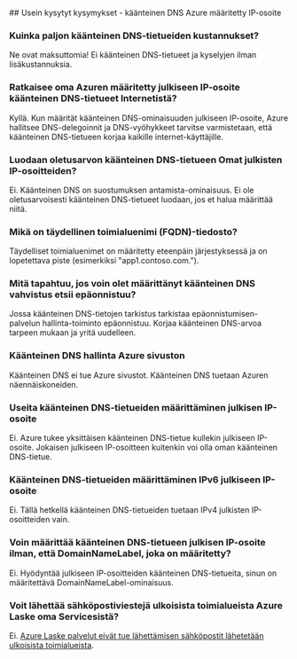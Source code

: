 <BR> 
## <a name="faq---reverse-dns-for-your-azure-assigned-ip-address"></a>Usein kysytyt kysymykset - käänteinen DNS Azure määritetty IP-osoite

### <a name="how-much-do-reverse-dns-records-cost"></a>Kuinka paljon käänteinen DNS-tietueiden kustannukset?
Ne ovat maksuttomia!  Ei käänteinen DNS-tietueet ja kyselyjen ilman lisäkustannuksia.

### <a name="will-the-reverse-dns-records-for-my-azure-assigned-public-ip-address-resolve-from-the-internet"></a>Ratkaisee oma Azuren määritetty julkiseen IP-osoite käänteinen DNS-tietueet Internetistä?
Kyllä. Kun määrität käänteinen DNS-ominaisuuden julkiseen IP-osoite, Azure hallitsee DNS-delegoinnit ja DNS-vyöhykkeet tarvitse varmistetaan, että käänteinen DNS-tietueen korjaa kaikille internet-käyttäjille.

### <a name="will-a-default-reverse-dns-record-be-created-for-my-public-ip-addresses"></a>Luodaan oletusarvon käänteinen DNS-tietueen Omat julkisten IP-osoitteiden?
Ei. Käänteinen DNS on suostumuksen antamista-ominaisuus. Ei ole oletusarvoisesti käänteinen DNS-tietueet luodaan, jos et halua määrittää niitä.

### <a name="what-is-the-format-for-the-fully-qualified-domain-name-fqdn"></a>Mikä on täydellinen toimialuenimi (FQDN)-tiedosto?
Täydelliset toimialuenimet on määritetty eteenpäin järjestyksessä ja on lopetettava piste (esimerkiksi "app1.contoso.com.").

### <a name="what-happens-if-the-validation-checks-for-the-reverse-dns-ive-specified-fail"></a>Mitä tapahtuu, jos voin olet määrittänyt käänteinen DNS vahvistus etsii epäonnistuu?
Jossa käänteinen DNS-tietojen tarkistus tarkistaa epäonnistumisen-palvelun hallinta-toiminto epäonnistuu. Korjaa käänteinen DNS-arvoa tarpeen mukaan ja yritä uudelleen.

### <a name="can-i-manage-reverse-dns-for-my-azure-website"></a>Käänteinen DNS hallinta Azure sivuston
Käänteinen DNS ei tue Azure sivustot. Käänteinen DNS tuetaan Azuren näennäiskoneiden.

### <a name="can-i-configure-multiple-reverse-dns-records-for-my-public-ip-address"></a>Useita käänteinen DNS-tietueiden määrittäminen julkisen IP-osoite
Ei. Azure tukee yksittäisen käänteinen DNS-tietue kullekin julkiseen IP-osoite. Jokaisen julkiseen IP-osoitteen kuitenkin voi olla oman käänteinen DNS-tietue.

### <a name="can-i-configure-reverse-dns-records-for-an-ipv6-public-ip-address"></a>Käänteinen DNS-tietueiden määrittäminen IPv6 julkiseen IP-osoite
Ei.  Tällä hetkellä käänteinen DNS-tietueiden tuetaan IPv4 julkisten IP-osoitteiden vain.

### <a name="can-i-configure-a-reverse-dns-record-for-my-public-ip-address-without-having-a-domainnamelabel-specified"></a>Voin määrittää käänteinen DNS-tietueen julkisen IP-osoite ilman, että DomainNameLabel, joka on määritetty?
Ei. Hyödyntää julkiseen IP-osoitteiden käänteinen DNS-tietueita, sinun on määritettävä DomainNameLabel-ominaisuus.

### <a name="can-i-send-emails-to-external-domains-from-my-azure-compute-services"></a>Voit lähettää sähköpostiviestejä ulkoisista toimialueista Azure Laske oma Servicesistä?
Ei. [Azure Laske palvelut eivät tue lähettämisen sähköpostit lähetetään ulkoisista toimialueista](https://blogs.msdn.microsoft.com/mast/2016/04/04/sending-e-mail-from-azure-compute-resource-to-external-domains/).
